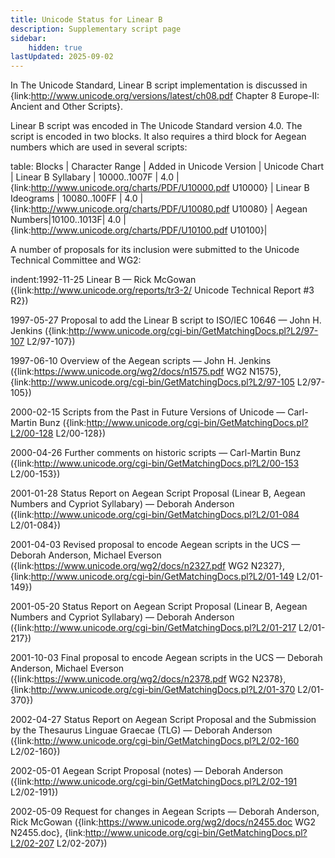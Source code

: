 ```yaml
---
title: Unicode Status for Linear B
description: Supplementary script page
sidebar:
    hidden: true
lastUpdated: 2025-09-02
---
```


In The Unicode Standard, Linear B script implementation is discussed in {link:http://www.unicode.org/versions/latest/ch08.pdf Chapter 8 Europe-II: Ancient and Other Scripts}.

[comment]: # (end of intro)

[comment]: # (start of blocks)

Linear B script was encoded in The Unicode Standard version 4.0. The script is encoded in two blocks. It also requires a third block for Aegean numbers which are used in several scripts:

table:
Blocks | Character Range | Added in Unicode Version | Unicode Chart |
Linear B Syllabary | 10000..1007F | 4.0 | {link:http://www.unicode.org/charts/PDF/U10000.pdf U10000} |
Linear B Ideograms | 10080..100FF | 4.0 | {link:http://www.unicode.org/charts/PDF/U10080.pdf U10080} |
Aegean Numbers|10100..1013F| 4.0 | {link:http://www.unicode.org/charts/PDF/U10100.pdf U10100}|

[comment]: # (end of blocks)

[comment]: # (start of chars)



[comment]: # (end of chars)

[comment]: # (start of rest)

A number of proposals for its inclusion were submitted to the Unicode Technical Committee and WG2:

indent:1992-11-25 Linear B — Rick McGowan ({link:http://www.unicode.org/reports/tr3-2/ Unicode Technical Report #3 R2})

1997-05-27 Proposal to add the Linear B script to ISO/IEC 10646 — John H. Jenkins ({link:http://www.unicode.org/cgi-bin/GetMatchingDocs.pl?L2/97-107 L2/97-107})

1997-06-10 Overview of the Aegean scripts — John H. Jenkins ({link:https://www.unicode.org/wg2/docs/n1575.pdf WG2 N1575}, {link:http://www.unicode.org/cgi-bin/GetMatchingDocs.pl?L2/97-105 L2/97-105})

2000-02-15 Scripts from the Past in Future Versions of Unicode — Carl-Martin Bunz ({link:http://www.unicode.org/cgi-bin/GetMatchingDocs.pl?L2/00-128 L2/00-128})

2000-04-26 Further comments on historic scripts — Carl-Martin Bunz ({link:http://www.unicode.org/cgi-bin/GetMatchingDocs.pl?L2/00-153 L2/00-153})

2001-01-28 Status Report on Aegean Script Proposal (Linear B, Aegean Numbers and Cypriot Syllabary) — Deborah Anderson ({link:http://www.unicode.org/cgi-bin/GetMatchingDocs.pl?L2/01-084 L2/01-084})

2001-04-03 Revised proposal to encode Aegean scripts in the UCS — Deborah Anderson, Michael Everson ({link:https://www.unicode.org/wg2/docs/n2327.pdf WG2 N2327}, {link:http://www.unicode.org/cgi-bin/GetMatchingDocs.pl?L2/01-149 L2/01-149})

2001-05-20 Status Report on Aegean Script Proposal (Linear B, Aegean Numbers and Cypriot Syllabary) — Deborah Anderson ({link:http://www.unicode.org/cgi-bin/GetMatchingDocs.pl?L2/01-217 L2/01-217})

2001-10-03 Final proposal to encode Aegean scripts in the UCS — Deborah Anderson, Michael Everson ({link:https://www.unicode.org/wg2/docs/n2378.pdf WG2 N2378}, {link:http://www.unicode.org/cgi-bin/GetMatchingDocs.pl?L2/01-370 L2/01-370})

2002-04-27 Status Report on Aegean Script Proposal and the Submission by the Thesaurus Linguae Graecae (TLG) — Deborah Anderson ({link:http://www.unicode.org/cgi-bin/GetMatchingDocs.pl?L2/02-160 L2/02-160})

2002-05-01 Aegean Script Proposal (notes) — Deborah Anderson ({link:http://www.unicode.org/cgi-bin/GetMatchingDocs.pl?L2/02-191 L2/02-191})

2002-05-09 Request for changes in Aegean Scripts — Deborah Anderson, Rick McGowan ({link:https://www.unicode.org/wg2/docs/n2455.doc WG2 N2455.doc}, {link:http://www.unicode.org/cgi-bin/GetMatchingDocs.pl?L2/02-207 L2/02-207})
